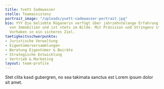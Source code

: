 ```yaml
---
title: Yvett Sadewasser
stelle: Teamassistenz
portrait_image: "/uploads/yvett-sadewasser-portrait.jpg"
bio: YYY Die beliebte Rüganerin verfügt über jahrzehntelange Erfahrung bei der Instandhaltung
  von Immobilien und ist stets im Bilde. Mit Präzision und Stringenz steuert sie jedes
  Vorhaben in ein sicheres Ziel.
taetigkeitsschwerpunkte:
- Juristische Verwaltung
- Eigentümerversammlungen
- Beratung Eigentümer & Beiräte
- Strategische Entwicklung
- Vertrieb & Marketing
layout: team-profile
---
```


Stet clita kasd gubergren, no sea takimata sanctus est Lorem ipsum dolor sit amet.